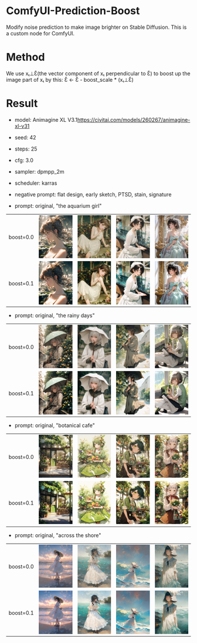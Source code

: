 # ComfyUI-Prediction-Boost
Modify noise prediction to make image brighter on Stable Diffusion.
This is a custom node for ComfyUI.

# Method
We use xₜ⊥Ɛ̃(the vector component of xₜ perpendicular to Ɛ̃) to boost up the image part of xₜ by this:
Ɛ̃ ← Ɛ̃ - boost_scale * (xₜ⊥Ɛ̃)


# Result
- model: Animagine XL V3.1<https://civitai.com/models/260267/animagine-xl-v31>
- seed: 42
- steps: 25
- cfg: 3.0
- sampler: dpmpp_2m
- scheduler: karras
- negative prompt: flat design, early sketch, PTSD, stain, signature

- prompt: original, "the aquarium girl"

||||||
| --- | --- | --- | --- | --- |
| boost=0.0 | [![original, "the aquarium girl" (0)](samples/thumbnails/ComfyUI_00817_.png)](samples/ComfyUI_00817_.png) | [![original, "the aquarium girl" (1)](samples/thumbnails/ComfyUI_00818_.png)](samples/ComfyUI_00818_.png) | [![original, "the aquarium girl" (2)](samples/thumbnails/ComfyUI_00819_.png)](samples/ComfyUI_00819_.png) | [![original, "the aquarium girl" (3)](samples/thumbnails/ComfyUI_00820_.png)](samples/ComfyUI_00820_.png) |
| boost=0.1 | [![original, "the aquarium girl" (0)](samples/thumbnails/ComfyUI_00837_.png)](samples/ComfyUI_00837_.png) | [![original, "the aquarium girl" (1)](samples/thumbnails/ComfyUI_00838_.png)](samples/ComfyUI_00838_.png) | [![original, "the aquarium girl" (2)](samples/thumbnails/ComfyUI_00839_.png)](samples/ComfyUI_00839_.png) | [![original, "the aquarium girl" (3)](samples/thumbnails/ComfyUI_00840_.png)](samples/ComfyUI_00840_.png) |

- prompt: original, "the rainy days"

||||||
| --- | --- | --- | --- | --- |
| boost=0.0 | [![original, "the rainy days" (0)](samples/thumbnails/ComfyUI_00821_.png)](samples/ComfyUI_00821_.png) | [![original, "the rainy days" (1)](samples/thumbnails/ComfyUI_00822_.png)](samples/ComfyUI_00822_.png) | [![original, "the rainy days" (2)](samples/thumbnails/ComfyUI_00823_.png)](samples/ComfyUI_00823_.png) | [![original, "the rainy days" (3)](samples/thumbnails/ComfyUI_00824_.png)](samples/ComfyUI_00824_.png) |
| boost=0.1 | [![original, "the rainy days" (0)](samples/thumbnails/ComfyUI_00841_.png)](samples/ComfyUI_00841_.png) | [![original, "the rainy days" (1)](samples/thumbnails/ComfyUI_00842_.png)](samples/ComfyUI_00842_.png) | [![original, "the rainy days" (2)](samples/thumbnails/ComfyUI_00843_.png)](samples/ComfyUI_00843_.png) | [![original, "the rainy days" (3)](samples/thumbnails/ComfyUI_00844_.png)](samples/ComfyUI_00844_.png) |

- prompt: original, "botanical cafe"

||||||
| --- | --- | --- | --- | --- |
| boost=0.0 | [![original, "botanical cafe" (0)](samples/thumbnails/ComfyUI_00825_.png)](samples/ComfyUI_00825_.png) | [![original, "botanical cafe" (1)](samples/thumbnails/ComfyUI_00826_.png)](samples/ComfyUI_00826_.png) | [![original, "botanical cafe" (2)](samples/thumbnails/ComfyUI_00827_.png)](samples/ComfyUI_00827_.png) | [![original, "botanical cafe" (3)](samples/thumbnails/ComfyUI_00828_.png)](samples/ComfyUI_00828_.png) |
| boost=0.1 | [![original, "botanical cafe" (0)](samples/thumbnails/ComfyUI_00845_.png)](samples/ComfyUI_00845_.png) | [![original, "botanical cafe" (1)](samples/thumbnails/ComfyUI_00846_.png)](samples/ComfyUI_00846_.png) | [![original, "botanical cafe" (2)](samples/thumbnails/ComfyUI_00847_.png)](samples/ComfyUI_00847_.png) | [![original, "botanical cafe" (3)](samples/thumbnails/ComfyUI_00848_.png)](samples/ComfyUI_00848_.png) |

- prompt: original, "across the shore"

||||||
| --- | --- | --- | --- | --- |
| boost=0.0 | [![original, "across the shore" (0)](samples/thumbnails/ComfyUI_00829_.png)](samples/ComfyUI_00829_.png) | [![original, "across the shore" (1)](samples/thumbnails/ComfyUI_00830_.png)](samples/ComfyUI_00830_.png) | [![original, "across the shore" (2)](samples/thumbnails/ComfyUI_00831_.png)](samples/ComfyUI_00831_.png) | [![original, "across the shore" (3)](samples/thumbnails/ComfyUI_00832_.png)](samples/ComfyUI_00832_.png) |
| boost=0.1 | [![original, "across the shore" (0)](samples/thumbnails/ComfyUI_00849_.png)](samples/ComfyUI_00849_.png) | [![original, "across the shore" (1)](samples/thumbnails/ComfyUI_00850_.png)](samples/ComfyUI_00850_.png) | [![original, "across the shore" (2)](samples/thumbnails/ComfyUI_00851_.png)](samples/ComfyUI_00851_.png) | [![original, "across the shore" (3)](samples/thumbnails/ComfyUI_00852_.png)](samples/ComfyUI_00852_.png) |


